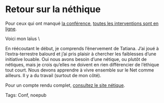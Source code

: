 # Retour sur la néthique

Pour ceux qui ont manqué [la conférence](http://blog.tcrouzet.com/2007/03/08/la-nethique/), [toutes les interventions sont en ligne](http://carrefour-numerique.cite-sciences.fr/-La-Nethique-Vivre-ensemble-sur-le).

Voici mon laïus \

En réécoutant le début, je comprends l’énervement de Tatiana. J’ai joué à l’extra-terrestre balourd et j’ai pris plaisir à chercher les faiblesses d’une initiative louable. Oui nous avons besoin d’une nétique, ou plutôt de nétiques, mais je crois qu’elles ne doivent en rien différencier de l’éthique tout court. Nous devons apprendre à vivre ensemble sur le Net comme ailleurs. Il y a du travail (surtout de mon côté).

Pour un compte rendu complet, [consultez le site nétique](http://nethique.info/2007/03/25/journee-nethique-vivre-ensemble-sur-le-net-compte-rendu-du-10-mars/).

Tags: Conf, noepub